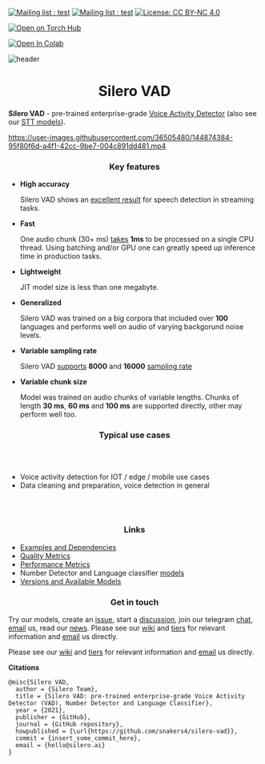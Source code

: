 [![Mailing list : test](http://img.shields.io/badge/Email-gray.svg?style=for-the-badge&logo=gmail)](mailto:hello@silero.ai) [![Mailing list : test](http://img.shields.io/badge/Telegram-blue.svg?style=for-the-badge&logo=telegram)](https://t.me/silero_speech) [![License: CC BY-NC 4.0](https://img.shields.io/badge/License-MIT-lightgrey.svg?style=for-the-badge)](https://github.com/snakers4/silero-vad/blob/master/LICENSE)

[![Open on Torch Hub](https://img.shields.io/badge/Torch-Hub-red?logo=pytorch&style=for-the-badge)](https://pytorch.org/hub/snakers4_silero-vad_vad/)

[![Open In Colab](https://colab.research.google.com/assets/colab-badge.svg)](https://colab.research.google.com/github/snakers4/silero-vad/blob/master/silero-vad.ipynb)

![header](https://user-images.githubusercontent.com/12515440/89997349-b3523080-dc94-11ea-9906-ca2e8bc50535.png)

<center> <h1>Silero VAD</h1> </center>

**Silero VAD** - pre-trained enterprise-grade [Voice Activity Detector](https://en.wikipedia.org/wiki/Voice_activity_detection) (also see our [STT models](https://github.com/snakers4/silero-models)).

https://user-images.githubusercontent.com/36505480/144874384-95f80f6d-a4f1-42cc-9be7-004c891dd481.mp4

<center> <h3>Key features</h3> </center>

- **High accuracy**

  Silero VAD shows an [excellent result](https://github.com/snakers4/silero-vad/wiki/Quality-Metrics#vs-other-available-solutions)  for speech detection in streaming tasks.
- **Fast**

  One audio chunk (30+ ms) [takes](https://github.com/snakers4/silero-vad/wiki/Performance-Metrics#silero-vad-performance-metrics) **1ms** to be processed on a single CPU thread. Using batching and/or GPU one can greatly speed up inference time in production tasks.

- **Lightweight**

  JIT model size is less than one megabyte.

- **Generalized**

  Silero VAD was trained on a big corpora that included over **100** languages and performs well on audio of varying backgorund noise levels.

- **Variable sampling rate**

  Silero VAD [supports](https://github.com/snakers4/silero-vad/wiki/Quality-Metrics#sample-rate-comparison)  **8000** and **16000** [sampling rate](https://en.wikipedia.org/wiki/Sampling_(signal_processing)#Sampling_rate)

- **Variable chunk size**

  Model was trained on audio chunks of variable lengths. Chunks of length **30 ms**, **60 ms** and **100 ms** are supported directly, other may perform well too.


<center> <h3>Typical use cases</h3> </center>
<br/><br/>

- Voice activity detection for IOT / edge / mobile use cases
- Data cleaning and preparation, voice detection in general

<br/><br/>
<center> <h3>Links</h3> </center>

- [Examples and Dependencies](https://github.com/snakers4/silero-vad/wiki/Examples-and-Dependencies#dependencies)
- [Quality Metrics](https://github.com/snakers4/silero-vad/wiki/Quality-Metrics)
- [Performance Metrics](https://github.com/snakers4/silero-vad/wiki/Performance-Metrics)
- Number Detector and Language classifier [models](https://github.com/snakers4/silero-vad/wiki/Other-Models)
- [Versions and Available Models](https://github.com/snakers4/silero-vad/wiki/Version-history-and-Available-Models)


<center> <h3>Get in touch</h3> </center>

Try our models, create an [issue](https://github.com/snakers4/silero-vad/issues/new), start a [discussion](https://github.com/snakers4/silero-vad/discussions/new), join our telegram [chat](https://t.me/silero_speech), [email](mailto:hello@silero.ai) us, read our [news](https://t.me/silero_news).
Please see our [wiki](https://github.com/snakers4/silero-models/wiki) and [tiers](https://github.com/snakers4/silero-models/wiki/Licensing-and-Tiers) for relevant information and [email](mailto:hello@silero.ai) us directly.

Please see our [wiki](https://github.com/snakers4/silero-models/wiki) and [tiers](https://github.com/snakers4/silero-models/wiki/Licensing-and-Tiers) for relevant information and [email](mailto:hello@silero.ai) us directly.

**Citations**

```
@misc{Silero VAD,
  author = {Silero Team},
  title = {Silero VAD: pre-trained enterprise-grade Voice Activity Detector (VAD), Number Detector and Language Classifier},
  year = {2021},
  publisher = {GitHub},
  journal = {GitHub repository},
  howpublished = {\url{https://github.com/snakers4/silero-vad}},
  commit = {insert_some_commit_here},
  email = {hello@silero.ai}
}
```
